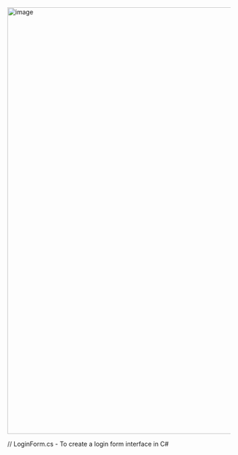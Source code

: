 <img width="960" alt="image" src="https://user-images.githubusercontent.com/91497556/201476087-12319ee8-b3f8-4509-8ab2-35c591391082.png">

// LoginForm.cs - To create a login form interface in C# 
